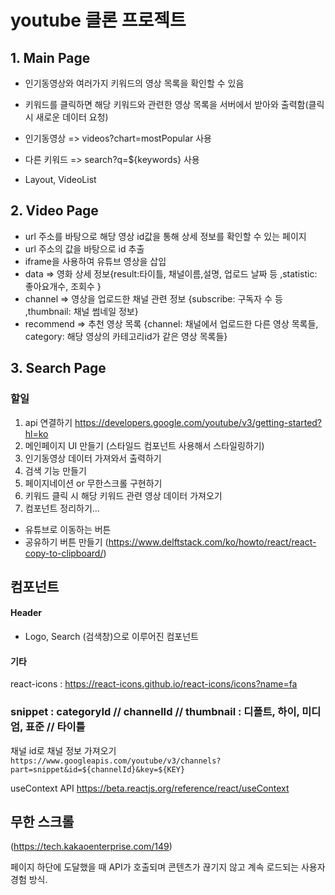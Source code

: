 # youtube 클론 프로젝트

## 1. Main Page

- 인기동영상와 여러가지 키워드의 영상 목록을 확인할 수 있음
- 키워드를 클릭하면 해당 키워드와 관련한 영상 목록을 서버에서 받아와 출력함(클릭 시 새로운 데이터 요청)
- 인기동영상 => videos?chart=mostPopular 사용
- 다른 키워드 => search?q=${keywords} 사용

- Layout, VideoList

## 2. Video Page

- url 주소를 바탕으로 해당 영상 id값을 통해 상세 정보를 확인할 수 있는 페이지
- url 주소의 값을 바탕으로 id 추출
- iframe을 사용하여 유튜브 영상을 삽입
- data => 영화 상세 정보{result:타이틀, 채널이름,설명, 업로드 날짜 등 ,statistic: 좋아요개수, 조회수 }
- channel => 영상을 업로드한 채널 관련 정보 {subscribe: 구독자 수 등 ,thumbnail: 채널 썸네일 정보}
- recommend => 추천 영상 목록
  {channel: 채널에서 업로드한 다른 영상 목록들, category: 해당 영상의 카테고리id가 같은 영상 목록들}

## 3. Search Page

### 할일

1. api 연결하기 https://developers.google.com/youtube/v3/getting-started?hl=ko
2. 메인페이지 UI 만들기 (스타일드 컴포넌트 사용해서 스타일링하기)
3. 인기동영상 데이터 가져와서 출력하기
4. 검색 기능 만들기
5. 페이지네이션 or 무한스크롤 구현하기
6. 키워드 클릭 시 해당 키워드 관련 영상 데이터 가져오기
7. 컴포넌트 정리하기...

- 유튜브로 이동하는 버튼
- 공유하기 버튼 만들기 (https://www.delftstack.com/ko/howto/react/react-copy-to-clipboard/)

## 컴포넌트

#### Header

- Logo, Search (검색창)으로 이루어진 컴포넌트

#### 기타

react-icons : https://react-icons.github.io/react-icons/icons?name=fa

### snippet : categoryId // channelId // thumbnail : 디폴트, 하이, 미디엄, 표준 // 타이틀

채널 id로 채널 정보 가져오기
`https://www.googleapis.com/youtube/v3/channels?part=snippet&id=${channelId}&key=${KEY}`

useContext API
https://beta.reactjs.org/reference/react/useContext

## 무한 스크롤

(https://tech.kakaoenterprise.com/149)

페이지 하단에 도달했을 때 API가 호출되며 콘텐츠가 끊기지 않고 계속 로드되는 사용자 경험 방식.
